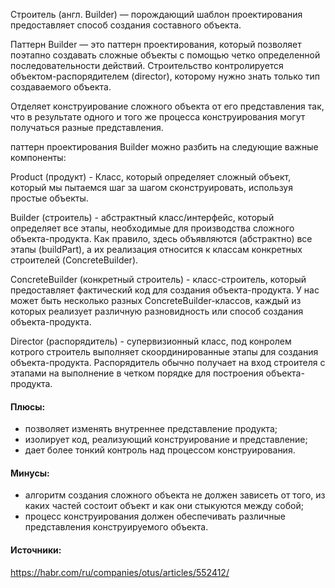 Строитель (англ. Builder) — порождающий шаблон проектирования предоставляет способ создания составного объекта.

Паттерн Builder — это паттерн проектирования, который позволяет поэтапно создавать сложные объекты с помощью четко
определенной последовательности действий. Строительство контролируется объектом-распорядителем (director), которому
нужно знать только тип создаваемого объекта.

Отделяет конструирование сложного объекта от его представления так, что в результате одного и того же процесса
конструирования могут получаться разные представления.

паттерн проектирования Builder можно разбить на следующие важные компоненты:

Product (продукт) - Класс, который определяет сложный объект, который мы пытаемся шаг за шагом сконструировать,
используя простые объекты.

Builder (строитель) - абстрактный класс/интерфейс, который определяет все этапы, необходимые для производства сложного
объекта-продукта. Как правило, здесь объявляются (абстрактно) все этапы (buildPart), а их реализация относится к классам
конкретных строителей (ConcreteBuilder).

ConcreteBuilder (конкретный строитель) - класс-строитель, который предоставляет фактический код для создания
объекта-продукта. У нас может быть несколько разных ConcreteBuilder-классов, каждый из которых реализует различную
разновидность или способ создания объекта-продукта.

Director (распорядитель) - супервизионный класс, под конролем котрого строитель выполняет скоординированные этапы для
создания объекта-продукта. Распорядитель обычно получает на вход строителя с этапами на выполнение в четком порядке для
построения объекта-продукта.

#### Плюсы:

- позволяет изменять внутреннее представление продукта;
- изолирует код, реализующий конструирование и представление;
- дает более тонкий контроль над процессом конструирования.

#### Минусы:

- алгоритм создания сложного объекта не должен зависеть от того, из каких частей состоит объект и как они стыкуются
  между собой;
- процесс конструирования должен обеспечивать различные представления конструируемого объекта.


#### Источники:
https://habr.com/ru/companies/otus/articles/552412/
